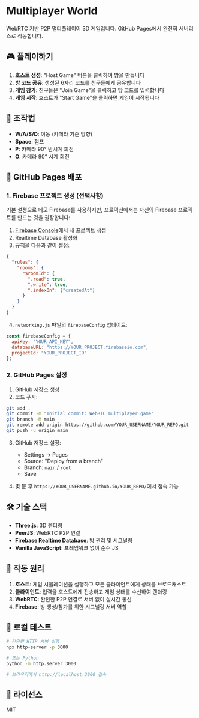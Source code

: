 # Multiplayer World

WebRTC 기반 P2P 멀티플레이어 3D 게임입니다. GitHub Pages에서 완전히 서버리스로 작동합니다.

## 🎮 플레이하기

1. **호스트 생성**: "Host Game" 버튼을 클릭하여 방을 만듭니다
2. **방 코드 공유**: 생성된 6자리 코드를 친구들에게 공유합니다
3. **게임 참가**: 친구들은 "Join Game"을 클릭하고 방 코드를 입력합니다
4. **게임 시작**: 호스트가 "Start Game"을 클릭하면 게임이 시작됩니다

## 🎯 조작법

- **W/A/S/D**: 이동 (카메라 기준 방향)
- **Space**: 점프
- **P**: 카메라 90° 반시계 회전
- **O**: 카메라 90° 시계 회전

## 🚀 GitHub Pages 배포

### 1. Firebase 프로젝트 생성 (선택사항)

기본 설정으로 데모 Firebase를 사용하지만, 프로덕션에서는 자신의 Firebase 프로젝트를 만드는 것을 권장합니다:

1. [Firebase Console](https://console.firebase.google.com/)에서 새 프로젝트 생성
2. Realtime Database 활성화
3. 규칙을 다음과 같이 설정:

```json
{
  "rules": {
    "rooms": {
      "$roomId": {
        ".read": true,
        ".write": true,
        ".indexOn": ["createdAt"]
      }
    }
  }
}
```

4. `networking.js` 파일의 `firebaseConfig` 업데이트:

```javascript
const firebaseConfig = {
  apiKey: "YOUR_API_KEY",
  databaseURL: "https://YOUR_PROJECT.firebaseio.com",
  projectId: "YOUR_PROJECT_ID"
};
```

### 2. GitHub Pages 설정

1. GitHub 저장소 생성
2. 코드 푸시:

```bash
git add .
git commit -m "Initial commit: WebRTC multiplayer game"
git branch -M main
git remote add origin https://github.com/YOUR_USERNAME/YOUR_REPO.git
git push -u origin main
```

3. GitHub 저장소 설정:
   - Settings → Pages
   - Source: "Deploy from a branch"
   - Branch: `main` / `root`
   - Save

4. 몇 분 후 `https://YOUR_USERNAME.github.io/YOUR_REPO/`에서 접속 가능

## 🛠️ 기술 스택

- **Three.js**: 3D 렌더링
- **PeerJS**: WebRTC P2P 연결
- **Firebase Realtime Database**: 방 관리 및 시그널링
- **Vanilla JavaScript**: 프레임워크 없이 순수 JS

## 📝 작동 원리

1. **호스트**: 게임 시뮬레이션을 실행하고 모든 클라이언트에게 상태를 브로드캐스트
2. **클라이언트**: 입력을 호스트에게 전송하고 게임 상태를 수신하여 렌더링
3. **WebRTC**: 완전한 P2P 연결로 서버 없이 실시간 통신
4. **Firebase**: 방 생성/참가를 위한 시그널링 서버 역할

## 🔧 로컬 테스트

```bash
# 간단한 HTTP 서버 실행
npx http-server -p 3000

# 또는 Python
python -m http.server 3000

# 브라우저에서 http://localhost:3000 접속
```

## 📄 라이선스

MIT
